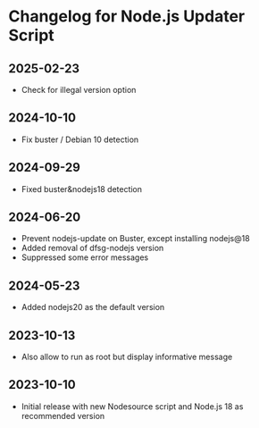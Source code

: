 # Changelog for Node.js Updater Script

## 2025-02-23
* Check for illegal version option 

## 2024-10-10
* Fix buster / Debian 10 detection

## 2024-09-29
* Fixed buster&nodejs18 detection

## 2024-06-20
* Prevent nodejs-update on Buster, except installing nodejs@18
* Added removal of dfsg-nodejs version
* Suppressed some error messages

## 2024-05-23
* Added nodejs20 as the default version

## 2023-10-13
* Also allow to run as root but display informative message

## 2023-10-10
* Initial release with new Nodesource script and Node.js 18 as recommended version
